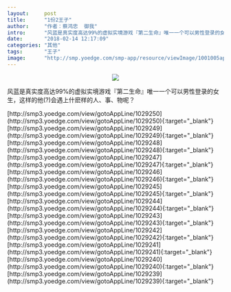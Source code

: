 ```yaml
---
layout:     post
title:      "1份2王子"
author:     "作者：蔡鸿忠  御我"
intro:      "风蓝是真实度高达99%的虚拟实境游戏『第二生命』唯一一个可以男性登录的女生，这样的他(?)会遇上什麽样的人、事、物呢？"
date:       "2018-02-14 12:17:09"
categories: "其他"
tags:       "王子"
image:      "http://smp.yoedge.com/smp-app/resource/viewImage/1001005appline.png"
---
```

<div style="text-align: center">
<p><img src="http://smp.yoedge.com/smp-app/resource/viewImage/1001005appline.png"/></p>
</div>
<p class="post-meta">
<span>风蓝是真实度高达99%的虚拟实境游戏『第二生命』唯一一个可以男性登录的女生，这样的他(?)会遇上什麽样的人、事、物呢？</span>
</p>
[http://smp3.yoedge.com/view/gotoAppLine/1029250](http://smp3.yoedge.com/view/gotoAppLine/1029250){:target="_blank"}
[http://smp3.yoedge.com/view/gotoAppLine/1029249](http://smp3.yoedge.com/view/gotoAppLine/1029249){:target="_blank"}
[http://smp3.yoedge.com/view/gotoAppLine/1029248](http://smp3.yoedge.com/view/gotoAppLine/1029248){:target="_blank"}
[http://smp3.yoedge.com/view/gotoAppLine/1029247](http://smp3.yoedge.com/view/gotoAppLine/1029247){:target="_blank"}
[http://smp3.yoedge.com/view/gotoAppLine/1029246](http://smp3.yoedge.com/view/gotoAppLine/1029246){:target="_blank"}
[http://smp3.yoedge.com/view/gotoAppLine/1029245](http://smp3.yoedge.com/view/gotoAppLine/1029245){:target="_blank"}
[http://smp3.yoedge.com/view/gotoAppLine/1029244](http://smp3.yoedge.com/view/gotoAppLine/1029244){:target="_blank"}
[http://smp3.yoedge.com/view/gotoAppLine/1029243](http://smp3.yoedge.com/view/gotoAppLine/1029243){:target="_blank"}
[http://smp3.yoedge.com/view/gotoAppLine/1029242](http://smp3.yoedge.com/view/gotoAppLine/1029242){:target="_blank"}
[http://smp3.yoedge.com/view/gotoAppLine/1029241](http://smp3.yoedge.com/view/gotoAppLine/1029241){:target="_blank"}
[http://smp3.yoedge.com/view/gotoAppLine/1029240](http://smp3.yoedge.com/view/gotoAppLine/1029240){:target="_blank"}
[http://smp3.yoedge.com/view/gotoAppLine/1029239](http://smp3.yoedge.com/view/gotoAppLine/1029239){:target="_blank"}


